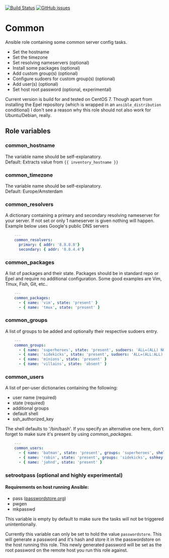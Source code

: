 [![Build Status](https://travis-ci.org/m4rcu5nl/ansible-role-common.svg?branch=master)](https://travis-ci.org/m4rcu5nl/ansible-role-common) [![GitHub issues](https://img.shields.io/github/issues/m4rcu5nl/ansible-role-common.svg)](https://github.com/m4rcu5nl/ansible-role-common/issues)

Common
======
Ansible role containing some common server config tasks.

* Set the hostname
* Set the timezone
* Set resolving nameservers (optional)
* Install some packages (optional)
* Add custom group(s) (optional)
* Configure sudoers for custom group(s) (optional)
* Add user(s) (optional)
* Set host root password (optional, experimental)

Current version is build for and tested on CentOS 7. Though apart from installing the Epel repository (which is wrapped in an `ansible_distribution` conditional) I don't see a reason why this role should not also work for Ubuntu/Debian, really.

Role variables
--------------
### common_hostname
The variable name should be self-explanatory.    
Default: Extracts value from `{{ inventory_hostname }}`

### common_timezone
The variable name should be self-explanatory.    
Default: Europe/Amsterdam

### common_resolvers
A dictionary containing a primary and secondary resolving nameserver for your server. If not set or only 1 nameserver is given nothing will happen. Example below uses Google's public DNS servers

```yaml
    ---
    common_resolvers:
      primary: { addr: '8.8.8.8'}
      secondary: { addr: '8.8.4.4'}
```

### common_packages
A list of packages and their state. Packages should be in standard repo or Epel and require no additional configuration. Some good examples are Vim, Tmux, Fish, Git, etc..

```yaml
    ---
    common_packages:
      - { name: 'vim', state: 'present' }
      - { name: 'tmux', state: 'present' }
```

### common_groups
A list of groups to be added and optionally their respective sudoers entry.

```yaml
    ---
    common_groups:
      - { name: 'superheroes', state: 'present', sudoers: 'ALL=(ALL) NOPASSWD: ALL' }
      - { name: 'sidekicks', state: 'present', sudoers: 'ALL=(ALL:ALL)' }
      - { name: 'minions', state: 'present' }
      - { name: 'villains', state: 'absent' }
```

### common_users
A list of per-user dictionaries containing the following:

* user name (required)
* state (required)
* additional groups
* default shell
* ssh\_authorized\_key

The shell defaults to '/bin/bash'. If you specify an alternative one here, don't forget to make sure it's present by using _common\_packages_.

```yaml
    ---
    common_users:
      - { name: 'batman', state: 'present', groups: 'superheroes', shell: '/usr/bin/fish', sshkey: 'https://m4rcu5.keybase.pub/.ssh/marcus.pub' }
      - { name: 'robin', state: 'present', groups: 'sidekicks', sshkey: 'robinspublicsshkeyasastring' }
      - { name: 'johnd', state: 'present' }
```

### setrootpass (optional and highly experimental)
#### Requirements on host running Ansible:
* pass ([passwordstore.org](https://www.passwordstore.org/))
* pwgen
* mkpasswd

This variable is empty by default to make sure the tasks will not be triggered unintentionally.

Currently this variable can only be set to hold the value `passwordstore`. This will generate a password and it's hash and store it in the passwordstore on the host running this role. This newly generated password will be set as the root password on the remote host you run this role against.
